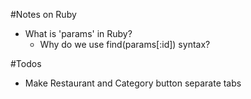 #Notes on Ruby 
* What is 'params' in Ruby?
    - Why do we use find(params[:id]) syntax?

#Todos
* Make Restaurant and Category button separate tabs 

